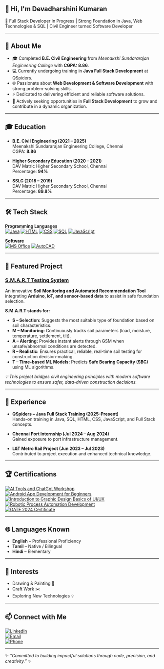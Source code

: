 ## 👋 Hi, I'm Devadharshini Kumaran  
🚀 Full Stack Developer in Progress | Strong Foundation in Java, Web Technologies & SQL | Civil Engineer turned Software Developer  

---

## 📖 About Me
- 🎓 Completed **B.E. Civil Engineering** from *Meenakshi Sundararajan Engineering College* with **CGPA: 8.86**.  
- 💻 Currently undergoing training in **Java Full Stack Development** at QSpiders.  
- 🌐 Passionate about **Web Development & Software Development** with strong problem-solving skills.  
- ⚡ Dedicated to delivering efficient and reliable software solutions.  
- 🎯 Actively seeking opportunities in **Full Stack Development** to grow and contribute in a dynamic organization.  

---

## 🎓 Education
- **B.E. Civil Engineering (2021 – 2025)**  
  Meenakshi Sundararajan Engineering College, Chennai  
  CGPA: **8.86**  

- **Higher Secondary Education (2020 – 2021)**  
  DAV Matric Higher Secondary School, Chennai  
  Percentage: **94%**  

- **SSLC (2018 – 2019)**  
  DAV Matric Higher Secondary School, Chennai  
  Percentage: **89.8%**  

---

## 🛠 Tech Stack  
**Programming Languages**  
[![Java](https://img.shields.io/badge/Java-%23ED8B00.svg?style=for-the-badge&logo=openjdk&logoColor=white)](https://dharshini132-dev.github.io/DEVADHARSHINI-K/SKILLS/PROGRAMMING/JAVA/java.html)
[![HTML](https://img.shields.io/badge/HTML-%23E34F26.svg?style=for-the-badge&logo=html5&logoColor=white)](https://dharshini132-dev.github.io/DEVADHARSHINI-K/SKILLS/PROGRAMMING/HTML/html.html)
[![CSS](https://img.shields.io/badge/CSS-%231572B6.svg?style=for-the-badge&logo=css3&logoColor=white)](https://dharshini132-dev.github.io/DEVADHARSHINI-K/SKILLS/PROGRAMMING/CSS/css.html)
[![SQL](https://img.shields.io/badge/SQL-%2300f.svg?style=for-the-badge&logo=postgresql&logoColor=white)](https://dharshini132-dev.github.io/DEVADHARSHINI-K/SKILLS/PROGRAMMING/SQL/sql.html)
[![JavaScript](https://img.shields.io/badge/JavaScript-%23323330.svg?style=for-the-badge&logo=javascript&logoColor=%23F7DF1E)](https://dharshini132-dev.github.io/DEVADHARSHINI-K/SKILLS/PROGRAMMING/JAVASCRIPT/javascript.html)

**Software**  
[![MS Office](https://img.shields.io/badge/MS%20Office-D83B01?style=for-the-badge&logo=microsoft-office&logoColor=white)](https://dharshini132-dev.github.io/DEVADHARSHINI-K/SKILLS/SOFTWARE/MS-OFFICE/ms-office.html)
[![AutoCAD](https://img.shields.io/badge/AutoCAD-E51050?style=for-the-badge&logo=autodesk&logoColor=white)](https://dharshini132-dev.github.io/DEVADHARSHINI-K/SKILLS/SOFTWARE/AUTOCAD/autocad.html)  

---

## 🌱 Featured Project
### [S.M.A.R.T Testing System](https://github.com/your-username/SMART-Testing-System)  
An innovative **Soil Monitoring and Automated Recommendation Tool** integrating **Arduino, IoT, and sensor-based data** to assist in safe foundation selection.

**S.M.A.R.T stands for:**  
- **S – Selection:** Suggests the most suitable type of foundation based on soil characteristics.  
- **M – Monitoring:** Continuously tracks soil parameters (load, moisture, temperature, settlement, tilt).  
- **A – Alerting:** Provides instant alerts through GSM when unsafe/abnormal conditions are detected.  
- **R – Realistic:** Ensures practical, reliable, real-time soil testing for construction decision-making.  
- **T – Time-based ML Models:** Predicts **Safe Bearing Capacity (SBC)** using ML algorithms.  

*💡 This project bridges civil engineering principles with modern software technologies to ensure safer, data-driven construction decisions.*  

---

## 💼 Experience
- **QSpiders – Java Full Stack Training (2025–Present)**  
  Hands-on training in Java, SQL, HTML, CSS, JavaScript, and Full Stack concepts.  

- **Chennai Port Internship (Jul 2024 – Aug 2024)**  
  Gained exposure to port infrastructure management.  

- **L&T Metro Rail Project (Jun 2023 – Jul 2023)**  
  Contributed to project execution and enhanced technical knowledge.  

---

## 🏆 Certifications
[![AI Tools and ChatGpt Workshop](https://img.shields.io/badge/AI%20Tools%20and%20ChatGpt%20Workshop-5D3FD3?style=for-the-badge&logo=artstation&logoColor=white)](https://github.com/DHARSHINI132-DEV/DEVADHARSHINI-K/blob/main/certificates/ai-tools.pdf)  
[![Android App Development for Beginners](https://img.shields.io/badge/Android%20App%20Development%20for%20Beginners-3DDC84?style=for-the-badge&logo=android&logoColor=white)](https://github.com/DHARSHINI132-DEV/DEVADHARSHINI-K/blob/main/certificates/android-app.pdf)  
[![Introduction to Graphic Design Basics of UI/UX](https://img.shields.io/badge/Introduction%20to%20Graphic%20Design%20Basics%20of%20UI%2FUX-FF4088?style=for-the-badge&logo=adobe-xd&logoColor=white)](https://github.com/DHARSHINI132-DEV/DEVADHARSHINI-K/blob/main/certificates/uiux.pdf)  
[![Robotic Process Automation Development](https://img.shields.io/badge/Robotic%20Process%20Automation%20Development-4285F4?style=for-the-badge&logo=google&logoColor=white)](https://github.com/DHARSHINI132-DEV/DEVADHARSHINI-K/blob/main/certificates/robotic.pdf)  
[![GATE 2024 Certificate](https://img.shields.io/badge/GATE%202024%20Certificate-FF5722?style=for-the-badge&logo=gradle&logoColor=white)](https://github.com/DHARSHINI132-DEV/DEVADHARSHINI-K/blob/main/certificates/gate.png)  

---

## 🌐 Languages Known
- **English** – Professional Proficiency  
- **Tamil** – Native / Bilingual  
- **Hindi** – Elementary  

---

## 🎨 Interests
- Drawing & Painting 🎨  
- Craft Work ✂️  
- Exploring New Technologies 💡  

---

## 📫 Connect with Me
[![LinkedIn](https://img.shields.io/badge/LinkedIn-0A66C2?style=for-the-badge&logo=linkedin&logoColor=white)](https://www.linkedin.com/in/devadharshini-kumaran-46324329b)  
[![Email](https://img.shields.io/badge/Email-D14836?style=for-the-badge&logo=gmail&logoColor=white)](mailto:devadharshinikumaran388@gmail.com)  
[![Phone](https://img.shields.io/badge/Phone-25D366?style=for-the-badge&logo=whatsapp&logoColor=white)](tel:+919080344511)  

---

✨ *“Committed to building impactful solutions through code, precision, and creativity.”* ✨  
